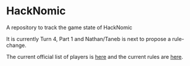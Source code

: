 HackNomic
=========

A repository to track the game state of HackNomic

It is currently Turn 4, Part 1 and Nathan/Taneb is next to propose a rule-change.

The current official list of players is [here](https://github.com/jameseb7/HackNomic/blob/master/players.md) and the current rules are [here](https://github.com/jameseb7/HackNomic/blob/master/rules.md).
